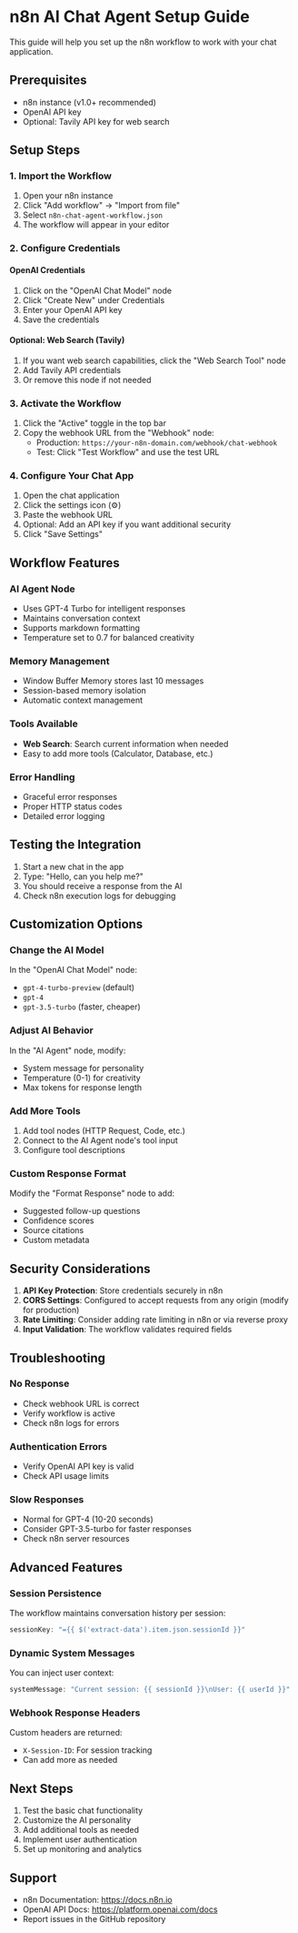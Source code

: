# n8n AI Chat Agent Setup Guide

This guide will help you set up the n8n workflow to work with your chat application.

## Prerequisites

- n8n instance (v1.0+ recommended)
- OpenAI API key
- Optional: Tavily API key for web search

## Setup Steps

### 1. Import the Workflow

1. Open your n8n instance
2. Click "Add workflow" → "Import from file"
3. Select `n8n-chat-agent-workflow.json`
4. The workflow will appear in your editor

### 2. Configure Credentials

#### OpenAI Credentials
1. Click on the "OpenAI Chat Model" node
2. Click "Create New" under Credentials
3. Enter your OpenAI API key
4. Save the credentials

#### Optional: Web Search (Tavily)
1. If you want web search capabilities, click the "Web Search Tool" node
2. Add Tavily API credentials
3. Or remove this node if not needed

### 3. Activate the Workflow

1. Click the "Active" toggle in the top bar
2. Copy the webhook URL from the "Webhook" node:
   - Production: `https://your-n8n-domain.com/webhook/chat-webhook`
   - Test: Click "Test Workflow" and use the test URL

### 4. Configure Your Chat App

1. Open the chat application
2. Click the settings icon (⚙️)
3. Paste the webhook URL
4. Optional: Add an API key if you want additional security
5. Click "Save Settings"

## Workflow Features

### AI Agent Node
- Uses GPT-4 Turbo for intelligent responses
- Maintains conversation context
- Supports markdown formatting
- Temperature set to 0.7 for balanced creativity

### Memory Management
- Window Buffer Memory stores last 10 messages
- Session-based memory isolation
- Automatic context management

### Tools Available
- **Web Search**: Search current information when needed
- Easy to add more tools (Calculator, Database, etc.)

### Error Handling
- Graceful error responses
- Proper HTTP status codes
- Detailed error logging

## Testing the Integration

1. Start a new chat in the app
2. Type: "Hello, can you help me?"
3. You should receive a response from the AI
4. Check n8n execution logs for debugging

## Customization Options

### Change the AI Model
In the "OpenAI Chat Model" node:
- `gpt-4-turbo-preview` (default)
- `gpt-4`
- `gpt-3.5-turbo` (faster, cheaper)

### Adjust AI Behavior
In the "AI Agent" node, modify:
- System message for personality
- Temperature (0-1) for creativity
- Max tokens for response length

### Add More Tools
1. Add tool nodes (HTTP Request, Code, etc.)
2. Connect to the AI Agent node's tool input
3. Configure tool descriptions

### Custom Response Format
Modify the "Format Response" node to add:
- Suggested follow-up questions
- Confidence scores
- Source citations
- Custom metadata

## Security Considerations

1. **API Key Protection**: Store credentials securely in n8n
2. **CORS Settings**: Configured to accept requests from any origin (modify for production)
3. **Rate Limiting**: Consider adding rate limiting in n8n or via reverse proxy
4. **Input Validation**: The workflow validates required fields

## Troubleshooting

### No Response
- Check webhook URL is correct
- Verify workflow is active
- Check n8n logs for errors

### Authentication Errors
- Verify OpenAI API key is valid
- Check API usage limits

### Slow Responses
- Normal for GPT-4 (10-20 seconds)
- Consider GPT-3.5-turbo for faster responses
- Check n8n server resources

## Advanced Features

### Session Persistence
The workflow maintains conversation history per session:
```javascript
sessionKey: "={{ $('extract-data').item.json.sessionId }}"
```

### Dynamic System Messages
You can inject user context:
```javascript
systemMessage: "Current session: {{ sessionId }}\nUser: {{ userId }}"
```

### Webhook Response Headers
Custom headers are returned:
- `X-Session-ID`: For session tracking
- Can add more as needed

## Next Steps

1. Test the basic chat functionality
2. Customize the AI personality
3. Add additional tools as needed
4. Implement user authentication
5. Set up monitoring and analytics

## Support

- n8n Documentation: https://docs.n8n.io
- OpenAI API Docs: https://platform.openai.com/docs
- Report issues in the GitHub repository